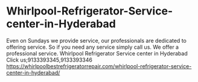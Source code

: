 # Whirlpool-Refrigerator-Service-center-in-Hyderabad
Even on Sundays we provide service, our professionals are dedicated to offering service. So if you need any service simply call us. We offer a professional service. Whirlpool Refrigerator Service center in Hyderabad Click us;9133393345,9133393346   https://whirlpoolbestrefrigeratorrepair.com/whirlpool-refrigerator-service-center-in-hyderabad/
